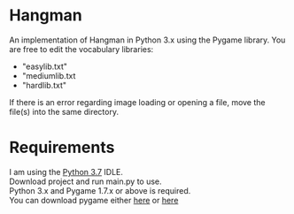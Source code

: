 # Hangman
An implementation of Hangman in Python 3.x using the Pygame library.
You are free to edit the vocabulary libraries:
- "easylib.txt"
- "mediumlib.txt
- "hardlib.txt"

If there is an error regarding image loading or opening a file, move the file(s) into the same directory.

# Requirements
I am using the [Python 3.7](https://www.python.org/downloads/release/python-370/) IDLE.\
Download project and run main.py to use.\
Python 3.x and Pygame 1.7.x or above is required.\
You can download pygame either [here](https://www.pygame.org/download.shtml) or [here](https://bitbucket.org/pygame/pygame/downloads/)
